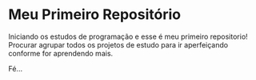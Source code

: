 Meu Primeiro Repositório 
======================== 

Iniciando os estudos de programação e esse é meu primeiro repositorio!
Procurar agrupar todos os projetos de estudo para ir aperfeiçando conforme for aprendendo mais.

Fé...